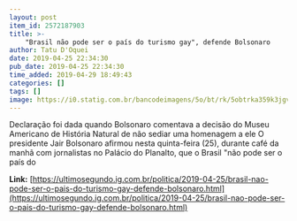 ```yaml
---
layout: post
item_id: 2572187903
title: >-
    "Brasil não pode ser o país do turismo gay", defende Bolsonaro
author: Tatu D'Oquei
date: 2019-04-25 22:34:30
pub_date: 2019-04-25 22:34:30
time_added: 2019-04-29 18:49:43
categories: []
tags: []
image: https://i0.statig.com.br/bancodeimagens/5o/bt/rk/5obtrka359k3jgvhkic1ikv5k.jpg
---
```


Declaração foi dada quando Bolsonaro comentava a decisão do Museu Americano de História Natural de não sediar uma homenagem a ele O presidente Jair Bolsonaro afirmou nesta quinta-feira (25), durante café da manhã com jornalistas no Palácio do Planalto, que o Brasil "não pode ser o país do

**Link:** [https://ultimosegundo.ig.com.br/politica/2019-04-25/brasil-nao-pode-ser-o-pais-do-turismo-gay-defende-bolsonaro.html](https://ultimosegundo.ig.com.br/politica/2019-04-25/brasil-nao-pode-ser-o-pais-do-turismo-gay-defende-bolsonaro.html)

